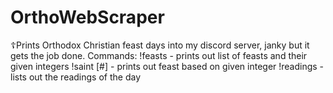# OrthoWebScraper
☦️Prints Orthodox Christian feast days into my discord server, janky but it gets the job done.
Commands:
 !feasts - prints out list of feasts and their given integers
 !saint [#] - prints out feast based on given integer
 !readings - lists out the readings of the day
